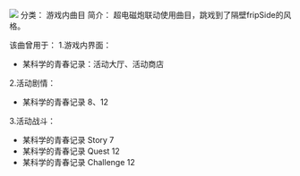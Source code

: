 ![](//static.kivo.wiki/images/music/cover/2cn1bxMECIzulSZRnQTufiZvPxs2lHl2.png)
分类： 游戏内曲目
简介：
超电磁炮联动使用曲目，跳戏到了隔壁fripSide的风格。

该曲曾用于：
1.游戏内界面：
 - 某科学的青春记录：活动大厅、活动商店

2.活动剧情：
 - 某科学的青春记录 8、12

3.活动战斗：
 - 某科学的青春记录 Story 7
 - 某科学的青春记录 Quest 12
 - 某科学的青春记录 Challenge 12
